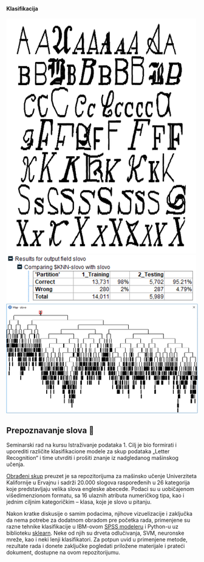 #### Klasifikacija
<img width="500" src="https://raw.githubusercontent.com/matfija/Prepoznavanje-slova/master/slike/Primer%20slova.png">
<img width="500" src="https://raw.githubusercontent.com/matfija/Prepoznavanje-slova/master/slike/KNN-preciznost.png">
<img width="700" src="https://raw.githubusercontent.com/matfija/Prepoznavanje-slova/master/slike/C5.0-stablo.png">

## Prepoznavanje slova :page_facing_up:
Seminarski rad na kursu Istraživanje podataka 1. Cilj je bio formirati i uporediti različite klasifikacione modele za skup podataka „Letter Recognition“ i time utvrditi i prošiti znanje iz nadgledanog mašinskog učenja.

[Obrađeni skup](http://archive.ics.uci.edu/ml/datasets/Letter+Recognition) preuzet je sa repozitorijuma za mašinsko učenje Univerziteta Kalifornije u Ervajnu i sadrži 20.000 slogova raspoređenih u 26 kategorija koje predstavljaju velika slova engleske abecede. Podaci su u uobičajenom višedimenzionom formatu, sa 16 ulaznih atributa numeričkog tipa, kao i jednim ciljnim kategoričkim – klasa, koje je slovo u pitanju.

Nakon kratke diskusije o samim podacima, njihove vizuelizacije i zaključka da nema potrebe za dodatnom obradom pre početka rada, primenjene su razne tehnike klasifikacije u IBM-ovom [SPSS modeleru](https://www.ibm.com/products/spss-modeler) i Python-u uz biblioteku [sklearn](https://scikit-learn.org/stable/). Neke od njih su drveta odlučivanja, SVM, neuronske mreže, kao i neki lenji klasifikatori. Za potpun uvid u primenjene metode, rezultate rada i donete zaključke pogledati priložene materijale i prateći dokument, dostupne na ovom repozitorijumu.
